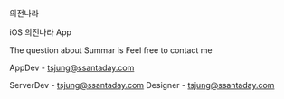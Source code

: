 의전나라

iOS 의전나라 App

The question about Summar is Feel free to contact me

AppDev - tsjung@ssantaday.com

ServerDev - tsjung@ssantaday.com
Designer - tsjung@ssantaday.com
